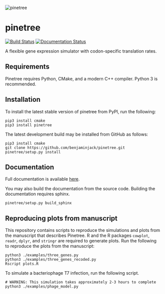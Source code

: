 ![pinetree](https://github.com/benjaminjack/pinetree/blob/master/docs/pinetree-logo.png?raw=true)

# pinetree 
[![Build Status](https://travis-ci.org/benjaminjack/pinetree.svg?branch=master)](https://travis-ci.org/benjaminjack/pinetree)
[![Documentation Status](https://readthedocs.org/projects/pinetree/badge/?version=latest)](http://pinetree.readthedocs.io/en/latest/?badge=latest)

A flexible gene expression simulator with codon-specific translation rates.

## Requirements

Pinetree requires Python, CMake, and a modern C++ compiler. Python 3 is recommended.

## Installation

To install the latest stable version of pinetree from PyPI, run the following:

```
pip3 install cmake
pip3 install pinetree 
```

The latest development build may be installed from GitHub as follows:

```
pip3 install cmake   
git clone https://github.com/benjaminjack/pinetree.git
pinetree/setup.py install
```

## Documentation

Full documentation is available [here](http://pinetree.readthedocs.io/).

You may also build the documentation from the source code. Building the documentation requires sphinx.

```
pinetree/setup.py build_sphinx
```

## Reproducing plots from manuscript

This repository contains scripts to reproduce the simulations and plots from the manuscript that describes Pinetree. R and the R packages `cowplot`, `readr`, `dplyr`, and `stringr` are required to generate plots. Run the following to reproduce the plots from the manuscript:

```
python3 ./examples/three_genes.py
python3 ./examples/three_genes_recoded.py
Rscript plots.R
```

To simulate a bacteriophage T7 infection, run the following script.

```
# WARNING: This simulation takes approximately 2-3 hours to complete
python3 ./examples/phage_model.py
```



